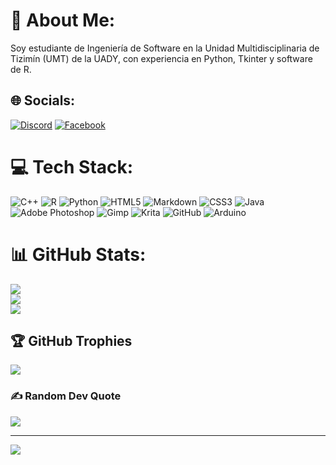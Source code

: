 # 💫 About Me:
Soy estudiante de Ingeniería de Software en la Unidad Multidisciplinaria de Tizimín (UMT) de la UADY, con experiencia en Python, Tkinter y software de R.


## 🌐 Socials:
[![Discord](https://img.shields.io/badge/Discord-%237289DA.svg?logo=discord&logoColor=white)](https://discord.gg/discord) [![Facebook](https://img.shields.io/badge/Facebook-%231877F2.svg?logo=Facebook&logoColor=white)](https://facebook.com/facebook) 

# 💻 Tech Stack:
![C++](https://img.shields.io/badge/c++-%2300599C.svg?style=flat-square&logo=c%2B%2B&logoColor=white) ![R](https://img.shields.io/badge/r-%23276DC3.svg?style=flat-square&logo=r&logoColor=white) ![Python](https://img.shields.io/badge/python-3670A0?style=flat-square&logo=python&logoColor=ffdd54) ![HTML5](https://img.shields.io/badge/html5-%23E34F26.svg?style=flat-square&logo=html5&logoColor=white) ![Markdown](https://img.shields.io/badge/markdown-%23000000.svg?style=flat-square&logo=markdown&logoColor=white) ![CSS3](https://img.shields.io/badge/css3-%231572B6.svg?style=flat-square&logo=css3&logoColor=white) ![Java](https://img.shields.io/badge/java-%23ED8B00.svg?style=flat-square&logo=openjdk&logoColor=white) ![Adobe Photoshop](https://img.shields.io/badge/adobe%20photoshop-%2331A8FF.svg?style=flat-square&logo=adobe%20photoshop&logoColor=white) ![Gimp](https://img.shields.io/badge/Gimp-657D8B?style=flat-square&logo=gimp&logoColor=FFFFFF) ![Krita](https://img.shields.io/badge/Krita-203759?style=flat-square&logo=krita&logoColor=EEF37B) ![GitHub](https://img.shields.io/badge/github-%23121011.svg?style=flat-square&logo=github&logoColor=white) ![Arduino](https://img.shields.io/badge/-Arduino-00979D?style=flat-square&logo=Arduino&logoColor=white)
# 📊 GitHub Stats:
![](https://github-readme-stats.vercel.app/api?username=RaulAlexanderPalomo&theme=dark&hide_border=true&include_all_commits=true&count_private=true)<br/>
![](https://github-readme-streak-stats.herokuapp.com/?user=RaulAlexanderPalomo&theme=dark&hide_border=true)<br/>
![](https://github-readme-stats.vercel.app/api/top-langs/?username=RaulAlexanderPalomo&theme=dark&hide_border=true&include_all_commits=true&count_private=true&layout=compact)

## 🏆 GitHub Trophies
![](https://github-profile-trophy.vercel.app/?username=RaulAlexanderPalomo&theme=radical&no-frame=false&no-bg=false&margin-w=4)

### ✍️ Random Dev Quote
![](https://quotes-github-readme.vercel.app/api?type=horizontal&theme=gruvbox)

---
[![](https://visitcount.itsvg.in/api?id=RaulAlexanderPalomo&icon=2&color=1)](https://visitcount.itsvg.in)

<!-- Proudly created with GPRM ( https://gprm.itsvg.in ) -->
